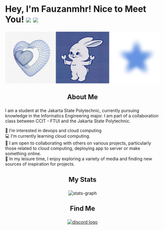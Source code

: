 # Hey, I'm Fauzanmhr! Nice to Meet You! <img src="https://raw.githubusercontent.com/MartinHeinz/MartinHeinz/master/wave.gif" width="30px">  ![](https://komarev.com/ghpvc/?username=your-github-username)

###

<div align="center">
  <img height="" src="https://github.com/Fauzanmhr/Fauzanmhr/blob/main/banner.jpg?raw=true"  />
</div>

###

<h2 align="center">About Me</h2>

###
I am a student at the Jakarta State Polytechnic, currently pursuing knowledge in the Informatics Engineering major. I am part of a collaboration class between CCIT - FTUI and the Jakarta State Polytechnic.

🤖 I’m interested in devops and cloud computing \
💻 I’m currently learning cloud computing. \
🤝 I am open to collaborating with others on various projects, particularly those related to cloud computing, deploying app to server or make something online. \
🌟 In my leisure time, I enjoy exploring a variety of media and finding new sources of inspiration for projects.
###

<h2 align="center">My Stats</h2>

###

<div align="center">
  <img src="http://github-profile-summary-cards.vercel.app/api/cards/profile-details?username=fauzanmhr&theme=nord_dark"   alt="stats-graph"/>
</div>

###


<h2 align="center">Find Me</h2>

###

<div align="center">
  <a href="https://www.linkedin.com/in/fauzanmhr/" target="_blank" rel="noopener noreferrer"> <img src="https://img.shields.io/badge/LinkedIn-0077B5?style=for-the-badge&logo=linkedin&logoColor=white" height="40" alt="discord logo"  /></a>
</div>

###
